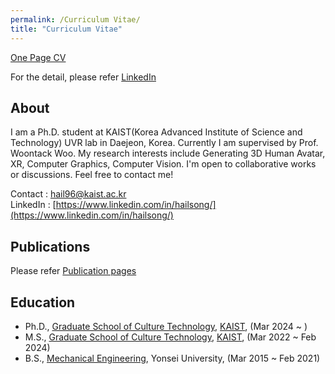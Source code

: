 ```yaml
---
permalink: /Curriculum Vitae/
title: "Curriculum Vitae"
---
```


[One Page CV](../assets/pdf/HailSong_1page_CV.pdf)

For the detail, please refer [LinkedIn](https://www.linkedin.com/in/hailsong/)


## About
I am a Ph.D. student at KAIST(Korea Advanced Institute of Science and Technology) UVR lab in Daejeon, Korea. Currently I am supervised by Prof. Woontack Woo. My research interests include Generating 3D Human Avatar, XR, Computer Graphics, Computer Vision. I'm open to collaborative works or discussions. Feel free to contact me!

Contact : hail96@kaist.ac.kr  
LinkedIn : [https://www.linkedin.com/in/hailsong/](https://www.linkedin.com/in/hailsong/)

## Publications
Please refer [Publication pages](https://hailsong.github.io/publications/)

## Education
- Ph.D., [Graduate School of Culture Technology](https://ct.kaist.ac.kr/), [KAIST](https://www.kaist.ac.kr/), (Mar 2024 ~ )
- M.S., [Graduate School of Culture Technology](https://ct.kaist.ac.kr/), [KAIST](https://www.kaist.ac.kr/), (Mar 2022 ~ Feb 2024)
- B.S., [Mechanical Engineering](https://me.yonsei.ac.kr/me/index.do), Yonsei University, (Mar 2015 ~ Feb 2021)